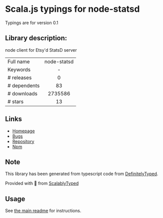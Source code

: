 
# Scala.js typings for node-statsd

Typings are for version 0.1

## Library description:
node client for Etsy'd StatsD server

|                    |                 |
| ------------------ | :-------------: |
| Full name          | node-statsd |
| Keywords           | - |
| # releases         | 0 |
| # dependents       | 83 |
| # downloads        | 2735586 |
| # stars            | 13 |

## Links
- [Homepage](https://github.com/sivy/node-statsd)
- [Bugs](https://github.com/sivy/node-statsd/issues)
- [Repository](https://github.com/sivy/node-statsd)
- [Npm](https://www.npmjs.com/package/node-statsd)
    


## Note
This library has been generated from typescript code from [DefinitelyTyped](https://definitelytyped.org).

Provided with :purple_heart: from [ScalablyTyped](https://github.com/oyvindberg/ScalablyTyped)

## Usage
See [the main readme](../../readme.md) for instructions.


